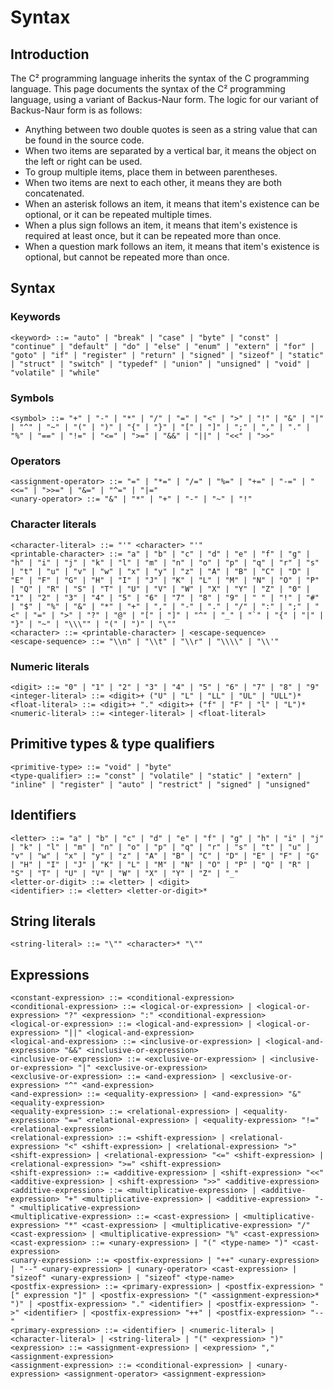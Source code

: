 # Syntax
## Introduction
The C² programming language inherits the syntax of the C programming language. This page documents the syntax of the C² programming language, using a variant of Backus-Naur form.
The logic for our variant of Backus-Naur form is as follows:
* Anything between two double quotes is seen as a string value that can be found in the source code.
* When two items are separated by a vertical bar, it means the object on the left or right can be used.
* To group multiple items, place them in between parentheses.
* When two items are next to each other, it means they are both concatenated.
* When an asterisk follows an item, it means that item's existence can be optional, or it can be repeated multiple times.
* When a plus sign follows an item, it means that item's existence is required at least once, but it can be repeated more than once.
* When a question mark follows an item, it means that item's existence is optional, but cannot be repeated more than once.
## Syntax
### Keywords
```bnf
<keyword> ::= "auto" | "break" | "case" | "byte" | "const" | "continue" | "default" | "do" | "else" | "enum" | "extern" | "for" | "goto" | "if" | "register" | "return" | "signed" | "sizeof" | "static" | "struct" | "switch" | "typedef" | "union" | "unsigned" | "void" | "volatile" | "while"
```
### Symbols
```bnf
<symbol> ::= "+" | "-" | "*" | "/" | "=" | "<" | ">" | "!" | "&" | "|" | "^" | "~" | "(" | ")" | "{" | "}" | "[" | "]" | ";" | "," | "." | "%" | "==" | "!=" | "<=" | ">=" | "&&" | "||" | "<<" | ">>"
```
### Operators
```bnf
<assignment-operator> ::= "=" | "*=" | "/=" | "%=" | "+=" | "-=" | "<<=" | ">>=" | "&=" | "^=" | "|="
<unary-operator> ::= "&" | "*" | "+" | "-" | "~" | "!"
```
### Character literals
```bnf
<character-literal> ::= "'" <character> "'"
<printable-character> ::= "a" | "b" | "c" | "d" | "e" | "f" | "g" | "h" | "i" | "j" | "k" | "l" | "m" | "n" | "o" | "p" | "q" | "r" | "s" | "t" | "u" | "v" | "w" | "x" | "y" | "z" | "A" | "B" | "C" | "D" | "E" | "F" | "G" | "H" | "I" | "J" | "K" | "L" | "M" | "N" | "O" | "P" | "Q" | "R" | "S" | "T" | "U" | "V" | "W" | "X" | "Y" | "Z" | "0" | "1" | "2" | "3" | "4" | "5" | "6" | "7" | "8" | "9" | " " | "!" | "#" | "$" | "%" | "&" | "*" | "+" | "," | "-" | "." | "/" | ":" | ";" | "<" | "=" | ">" | "?" | "@" | "[" | "]" | "^" | "_" | "`" | "{" | "|" | "}" | "~" | "\\\"" | "(" | ")" | "\""
<character> ::= <printable-character> | <escape-sequence>
<escape-sequence> ::= "\\n" | "\\t" | "\\r" | "\\\\" | "\\'"
```
### Numeric literals
```bnf
<digit> ::= "0" | "1" | "2" | "3" | "4" | "5" | "6" | "7" | "8" | "9"
<integer-literal> ::= <digit>+ ("U" | "L" | "LL" | "UL" | "ULL")*
<float-literal> ::= <digit>+ "." <digit>+ ("f" | "F" | "l" | "L")*
<numeric-literal> ::= <integer-literal> | <float-literal>
```
## Primitive types & type qualifiers
```bnf
<primitive-type> ::= "void" | "byte"
<type-qualifier> ::= "const" | "volatile" | "static" | "extern" | "inline" | "register" | "auto" | "restrict" | "signed" | "unsigned"
```
## Identifiers
```bnf
<letter> ::= "a" | "b" | "c" | "d" | "e" | "f" | "g" | "h" | "i" | "j" | "k" | "l" | "m" | "n" | "o" | "p" | "q" | "r" | "s" | "t" | "u" | "v" | "w" | "x" | "y" | "z" | "A" | "B" | "C" | "D" | "E" | "F" | "G" | "H" | "I" | "J" | "K" | "L" | "M" | "N" | "O" | "P" | "Q" | "R" | "S" | "T" | "U" | "V" | "W" | "X" | "Y" | "Z" | "_"
<letter-or-digit> ::= <letter> | <digit>
<identifier> ::= <letter> <letter-or-digit>*
```
## String literals
```bnf
<string-literal> ::= "\"" <character>* "\""
```
## Expressions
```bnf
<constant-expression> ::= <conditional-expression>
<conditional-expression> ::= <logical-or-expression> | <logical-or-expression> "?" <expression> ":" <conditional-expression>
<logical-or-expression> ::= <logical-and-expression> | <logical-or-expression> "||" <logical-and-expression>
<logical-and-expression> ::= <inclusive-or-expression> | <logical-and-expression> "&&" <inclusive-or-expression>
<inclusive-or-expression> ::= <exclusive-or-expression> | <inclusive-or-expression> "|" <exclusive-or-expression>
<exclusive-or-expression> ::= <and-expression> | <exclusive-or-expression> "^" <and-expression>
<and-expression> ::= <equality-expression> | <and-expression> "&" <equality-expression>
<equality-expression> ::= <relational-expression> | <equality-expression> "==" <relational-expression> | <equality-expression> "!=" <relational-expression>
<relational-expression> ::= <shift-expression> | <relational-expression> "<" <shift-expression> | <relational-expression> ">" <shift-expression> | <relational-expression> "<=" <shift-expression> | <relational-expression> ">=" <shift-expression>
<shift-expression> ::= <additive-expression> | <shift-expression> "<<" <additive-expression> | <shift-expression> ">>" <additive-expression>
<additive-expression> ::= <multiplicative-expression> | <additive-expression> "+" <multiplicative-expression> | <additive-expression> "-" <multiplicative-expression>
<multiplicative-expression> ::= <cast-expression> | <multiplicative-expression> "*" <cast-expression> | <multiplicative-expression> "/" <cast-expression> | <multiplicative-expression> "%" <cast-expression>
<cast-expression> ::= <unary-expression> | "(" <type-name> ")" <cast-expression>
<unary-expression> ::= <postfix-expression> | "++" <unary-expression> | "--" <unary-expression> | <unary-operator> <cast-expression> | "sizeof" <unary-expression> | "sizeof" <type-name>
<postfix-expression> ::= <primary-expression> | <postfix-expression> "[" expression "]" | <postfix-expression> "(" <assignment-expression>* ")" | <postfix-expression> "." <identifier> | <postfix-expression> "->" <identifier> | <postfix-expression> "++" | <postfix-expression> "--"
<primary-expression> ::= <identifier> | <numeric-literal> | <character-literal> | <string-literal> | "(" <expression> ")"
<expression> ::= <assignment-expression> | <expression> "," <assignment-expression>
<assignment-expression> ::= <conditional-expression> | <unary-expression> <assignment-operator> <assignment-expression>
```